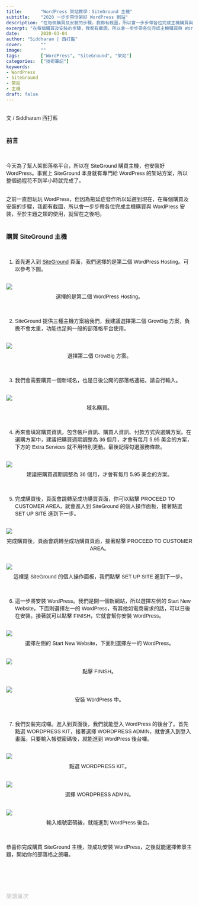 ```yaml
---
title:       "WordPress 架站教學：SiteGround 主機"
subtitle:    "2020 一步步帶你架好 WordPress 網站"
description: "在每個購買及安裝的步驟，我都有截圖，所以會一步步帶各位完成主機購買與 WordPress 安裝..."
excerpt: "在每個購買及安裝的步驟，我都有截圖，所以會一步步帶各位完成主機購買與 WordPress 安裝..."
date:        2020-03-04
author: "Siddharam | 西打藍"
cover:       ""
image:       ""
tags:        ["WordPress", "SiteGround", "架站"]
categories:  ["技術筆記"]
keywords:
- WordPress
- SiteGround
- 架站
- 主機
draft: false
---
```


<article style="font-family: 'Noto Sans TC', '微軟正黑體', sans-serif; font-weight: 300;">

<br>文 / Siddharam 西打藍<br><br>

<h3 class="article-h1-color">前言</h3><br>

今天為了幫人架部落格平台，所以在 SiteGround 購買主機，也安裝好 WordPress。事實上 SiteGround 本身就有專門給 WordPress 的架站方案，所以整個過程花不到半小時就完成了。<br><br>

之前一直想玩玩 WordPress，但因為拖延症發作所以延遲到現在，在每個購買及安裝的步驟，我都有截圖，所以會一步步帶各位完成主機購買與 WordPress 安裝，至於主題之類的使用，就留在之後吧。<br><br>

<h3 class="article-h1-color">購買 SiteGround 主機</h3><br>

1. 首先進入到 <a href="https://www.siteground.com/" target="_blank">SiteGround</a> 頁面，我們選擇的是第二個 WordPress Hosting。可以參考下圖。<br><br>

<img style="margin-bottom:8px; max-width:80%;" src="https://frontenter.files.wordpress.com/2020/03/siteground-wordpress-hosting.png"/>
<div style="text-align:center;">選擇的是第二個 WordPress Hosting。</div><br><br>


2. SiteGround 提供三種主機方案給我們，我建議選擇第二個 GrowBig 方案，負擔不會太重，功能也足夠一般的部落格平台使用。<br><br>

<img style="margin-bottom:8px; max-width:80%;" src="https://frontenter.files.wordpress.com/2020/03/sideground-project.png"/>
<div style="text-align:center;">選擇第二個 GrowBig 方案。</div><br><br>


3. 我們會需要購買一個新域名，也是日後公開的部落格連結，請自行輸入。<br><br>

<img style="margin-bottom:8px; max-width:80%;" src="https://frontenter.files.wordpress.com/2020/03/siteground-domain.png"/>
<div style="text-align:center;">域名購買。</div><br><br>


4. 再來會填寫購買資訊，包含帳戶資訊、購買人資訊、付款方式與選購方案。在選購方案中，建議把購買週期調整為 36 個月，才會有每月 5.95 美金的方案，下方的 Extra Services 就不用特別更動。最後記得勾選服務條款。<br><br>

<img style="margin-bottom:8px; max-width:80%;" src="https://frontenter.files.wordpress.com/2020/03/sidtground-price.png"/>
<div style="text-align:center;">建議把購買週期調整為 36 個月，才會有每月 5.95 美金的方案。</div><br><br>


5. 完成購買後，頁面會跳轉至成功購買頁面，你可以點擊 PROCEED TO CUSTOMER AREA，就會進入到 SiteGround 的個人操作面板，接著點選 SET UP SITE 進到下一步。<br><br>

<img style="margin-bottom:8px; max-width:80%;" src="https://frontenter.files.wordpress.com/2020/03/siteground-already-pay.png"/>
<div style="text-align:center;">完成購買後，頁面會跳轉至成功購買頁面，接著點擊 PROCEED TO CUSTOMER AREA。</div><br><br>

<img style="margin-bottom:8px; max-width:80%;" src="https://frontenter.files.wordpress.com/2020/03/siteground-board.png"/>
<div style="text-align:center;">這裡是 SiteGround 的個人操作面板，我們點擊 SET UP SITE 進到下一步。</div><br><br>


6. 這一步將安裝 WordPress。我們是開一個新網站，所以選擇左側的 Start New Website，下面則選擇左一的 WordPress，有其他如電商需求的話，可以日後在安裝。接著就可以點擊 FINISH，它就會幫你安裝 WordPress。<br><br>

<img style="margin-bottom:8px; max-width:80%;" src="https://frontenter.files.wordpress.com/2020/03/siteground-build-wordpress.png"/>
<div style="text-align:center;">選擇左側的 Start New Website，下面則選擇左一的 WordPress。</div><br><br>

<img style="margin-bottom:8px; max-width:80%;" src="https://frontenter.files.wordpress.com/2020/03/siteground-setup-wordpress.png"/>
<div style="text-align:center;">點擊 FINISH。</div><br><br>

<img style="margin-bottom:8px; max-width:80%;" src="https://frontenter.files.wordpress.com/2020/03/siteground-waiting-for-build-wordpress.png"/>
<div style="text-align:center;">安裝 WordPress 中。</div><br><br>


7. 我們安裝完成囉。進入到頁面後，我們就能登入 WordPress 的後台了。首先點選 WORDPRESS KIT，接著選擇 WORDPRESS ADMIN，就會進入到登入畫面。只要輸入帳號密碼後，就能進到 WordPress 後台囉。<br><br>

<img style="margin-bottom:8px; max-width:80%;" src="https://frontenter.files.wordpress.com/2020/03/siteground-build-success.png"/>
<div style="text-align:center;">點選 WORDPRESS KIT。</div><br><br>

<img style="margin-bottom:8px; max-width:80%;" src="https://frontenter.files.wordpress.com/2020/03/siteground-wordpress-login.png"/>
<div style="text-align:center;">選擇 WORDPRESS ADMIN。</div><br><br>

<img style="margin-bottom:8px; max-width:40%;" src="https://frontenter.files.wordpress.com/2020/03/wordpress-login-account.png"/>
<div style="text-align:center;">輸入帳號密碼後，就能進到 WordPress 後台。</div><br><br>

恭喜你完成購買 SiteGround 主機，並成功安裝 WordPress，之後就能選擇佈景主題，開始你的部落格之旅囉。<br><br>



<br><br><br>

</article>

<div style="color: #bfbfbf; font-size: 15px;" id="busuanzi_container_page_pv">
  閱讀量<span id="busuanzi_value_page_pv"></span>次
</div>

<script src="../../js/post.js"></script>



